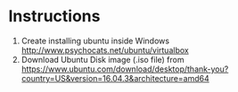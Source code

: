 # Instructions
1. Create installing ubuntu inside Windows http://www.psychocats.net/ubuntu/virtualbox
2. Download Ubuntu Disk image (.iso file) from https://www.ubuntu.com/download/desktop/thank-you?country=US&version=16.04.3&architecture=amd64
